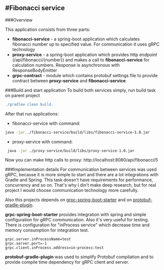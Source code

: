 #Fibonacci service
--------------------------------------
###Overview

This application consists from three parts:
*  **fibonacci-service** - a spring-boot application which calculates fibonacci number up to specified value. 
   For communication it uses gRPC technology 
*  **proxy-service** - a spring-boot application which provides http endpoint (/api/fibonacci/{number}) 
   and makes a call to **fibonacci-service** for calculation numbers. Response is asynchronous with ResponseBodyEmitter
*  **grpc-contract** - module which contains protobuf settings file to provide contract between  **proxy-service** 
   and **fibonacci-service**
   
###Build and start application
To build both services simply, run build task on parent project 
```groovy
./gradlew clean build.
```
 
After that run applications: 
* fibonacci-service with command:
```bash
java -jar ./fibonacci-service/build/libs/fibonacci-service-1.0.jar
```
 
* proxy-service with command:
```bash
 java -jar ./proxy-service/build/libs/proxy-service-1.0.jar
```
   
Now you can make http calls to proxy: 
http://localhost:8080/api/fibonacci/5

###Implementation details
For communication between services was used gRPC, because it is more simple to start and there are a lot integrations 
with Gradle and Spring. This task doesn't have requirements for performance, concurrency and so on. 
That's why I din't make deep research, but for real project I would choose communication technology more carefully.  

Also this projects depends on [grpc-spring-boot-starter](https://github.com/yidongnan/grpc-spring-boot-starter) and 
on [protobuf-gradle-plugin](https://github.com/google/protobuf-gradle-plugin).

**grpc-spring-boot-starter** provides integration with spring and simple configuration for gRPC communication. Also it's
very useful for testing. There is configuration for "inProcess service" which decrease time and memory consumption 
for integration test.
```spel
grpc.server.inProcessName=test
grpc.server.port=-1
grpc.client.inProcess.address=in-process:test
```

**protobuf-gradle-plugin** was used to simplify Protobuf compilation and to provide compile time dependency for gRPC client 
and server.